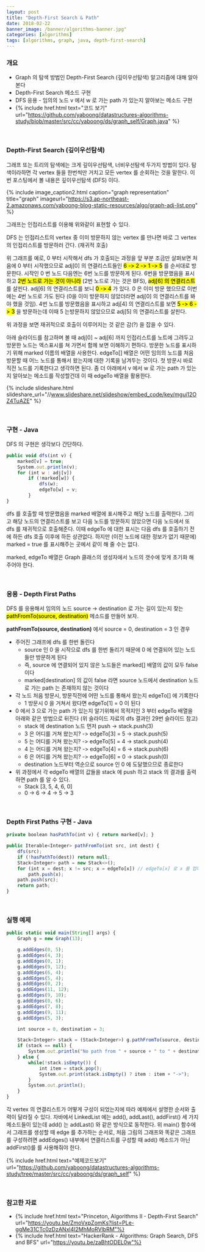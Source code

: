 ```yaml
---
layout: post
title: "Depth-First Search & Path"
date: 2018-02-22
banner_image: /banner/algorithms-banner.jpg"
categories: [algorithms]
tags: [algorithms, graph, java, depth-first-search]
---
```


### 개요
* Graph 의 탐색 방법인 Depth-First Search (깊이우선탐색) 알고리즘에 대해 알아본다
* Depth-First Search 메소드 구현
* DFS 응용 - 임의의 노드 v 에서 w 로 가는 path 가 있는지 알아보는 메소드 구현
* {% include href.html text="코드 보기" url="https://github.com/yaboong/datastructures-algorithms-study/blob/master/src/cc/yaboong/ds/graph_self/Graph.java" %}

<!--more-->


<br/>

### Depth-First Search (깊이우선탐색)
그래프 또는 트리의 탐색에는 크게 깊이우선탐색, 너비우선탐색 두가지 방법이 있다. 탐색이라하면 각 vertex 들을 한번씩만 거치고 모든 vertex 를 순회하는 것을 말한다.
이번 포스팅에서 볼 내용은 깊이우선탐색 (DFS) 이다. 

{% include image_caption2.html caption="graph representation" title="graph" imageurl="https://s3.ap-northeast-2.amazonaws.com/yaboong-blog-static-resources/algo/graph-adj-list.png" %} 

그래프는 인접리스트를 이용해 위와같이 표현할 수 있다.

DFS 는 인접리스트의 vertex 중 이미 방문하지 않는 vertex 를 만나면 바로 그 vertex 의 인접리스트를 방문하러 간다. (재귀적 호출)

위 그래프를 예로, 0 부터 시작해서 dfs 가 호출되는 과정을 앞 부분 조금만 살펴보면
처음에 0 부터 시작했으므로 adj[0] 의 연결리스트들인 <mark>6 -> 2 -> 1 -> 5</mark> 를 순서대로 방문한다.
시작인 0 번 노드 다음엔는 6번 노드를 방문하게 된다. 6번을 방문했음을 표시하고 <mark> 2번 노드로 가는 것이 아니라</mark> (2번 노드로 가는 것은 BFS), <mark>adj[6] 의 연결리스트</mark> 를 살핀다.
adj[6] 의 연결리스트를 보니 <mark>0 -> 4</mark> 가 있다. 0 은 이미 방문 했으므로 이번에는 4번 노드로 가도 된다 (0을 이미 방문하지 않았더라면 adj[0] 의 연결리스트를 봐야 했을 것임). 
4번 노드를 방문했음을 표시하고 adj[4] 의 연결리스트를 보면 <mark>5 -> 6 -> 3</mark> 을 방문하는데 이때 5 는방문하지 않았으므로 adj[5] 의 연결리스트를 살핀다.

위 과정을 보면 재귀적으로 호출이 이루어지는 것 같은 감(?) 을 잡을 수 있다.

아래 슬라이드를 참고하며 볼 때 adj[0] ~ adj[6] 까지 인접리스트를 노트에 그려두고 방문한 노드는 엑스표시를 쳐 가면서 함께 보면 이해하기 편하다. 
방문한 노드를 표시하기 위해 marked 이름의 배열을 사용한다. 
edgeTo[] 배열은 어떤 임의의 노드를 처음 방문할 때 어느 노드를 통해서 왔는지에 대한 기록을 남겨두는 것이다. 첫 방문시 바로 직전 노드를 기록한다고 생각하면 된다.
좀 더 아래에서 v 에서 w 로 가는 path 가 있는지 알아보는 메소드를 작성할건데 이 때 edgeTo 배열을 활용한다.

{% include slideshare.html slideshare_url="//www.slideshare.net/slideshow/embed_code/key/mgui12OZ4TuAZE" %}

<br/>



### 구현 - Java
DFS 의 구현은 생각보다 간단하다.

```javascript
public void dfs(int v) {
    marked[v] = true;
    System.out.println(v);
    for (int w : adj[v])
        if (!marked[w]) {
            dfs(w);
            edgeTo[w] = v;
        }
}
```

dfs 를 호출할 때 방문했음을 marked 배열에 표시해주고 해당 노드를 출력한다.
그리고 해당 노드의 연결리스트를 보고 다음 노드를 방문하지 않았으면 다음 노드에서 또 dfs 를 재귀적으로 호출해준다. 이때 edgeTo 에 대한 표시는 다음 dfs 를 호출하기 전에 하든 dfs 호출 이후에 하든 상관없다.
하지만 (이전 노드에 대한 정보가 없기 때문에) marked = true 를 표시해주는 곳에서 같이 해 줄 수는 없다. 

marked, edgeTo 배열은 Graph 클래스의 생성자에서 노드의 갯수에 맞게 초기화 해 주어야 한다. 


<br/>



### 응용 - Depth First Paths
DFS 를 응용해서 임의의 노드 source -> destination 로 가는 길이 있는지 찾는 <mark>pathFromTo(source, destination)</mark> 메소드를 만들어 보자.

**pathFromTo(source, destination)** 에서 source = 0, destination = 3 인 경우
* 주어진 그래프에 dfs 를 한번 돌린다
    * source 인 0 을 시작으로 dfs 를 한번 돌리기 때문에 0 에 연결되어 있는 노드들만 방문하게 된다
    * 즉, source 에 연결되어 있지 않은 노드들은 marked[] 배열의 값이 모두 false 이다
    * marked[destination] 의 값이 false 라면 source 노드에서 destination 노드로 가는 path 는 존재하지 않는 것이다
* 각 노드 처음 방문시, 방문직전에 어떤 노드를 통해서 왔는지 edgeTo[] 에 기록한다
    * 1 방문시 0 을 거쳐서 왔다면 edgeTo[1] = 0 이 된다
* 0 에서 3 으로 가는 path 가 있는지 알기위해서 목적지인 3 부터 edgeTo 배열을 아래와 같은 방법으로 뒤진다 (위 슬라이드 자료의 dfs 결과인 29번 슬라이드 참고)
    * stack 에 destination 노드 먼저 push ->     stack.push(3) 
    * 3 은 어디를 거쳐 왔는지? -> edgeTo[3] = 5 -> stack.push(5)
    * 5 는 어디를 거쳐 왔는지? -> edgeTo[5] = 4 -> stack.push(4)
    * 4 는 어디를 거쳐 왔는지? -> edgeTo[4] = 6 -> stack.push(6)
    * 6 은 어디를 거쳐 왔는지? -> edgeTo[6] = 0 -> stack.push(0)
    * destination 노드부터 역순으로 source 인 0 에 도달했으므로 종료한다
* 위 과정에서 각 edgeTo 배열의 값들을 stack 에 push 하고 stack 의 결과를 출력하면 path 를 알 수 있다.
    * Stack [3, 5, 4, 6, 0]
    * 0 -> 6 -> 4 -> 5 -> 3

<br/>

### Depth First Paths 구현 - Java
```javascript
private boolean hasPathTo(int v) { return marked[v]; }

public Iterable<Integer> pathFromTo(int src, int dest) {
    dfs(src);
    if (!hasPathTo(dest)) return null;
    Stack<Integer> path = new Stack<>();
    for (int x = dest; x != src; x = edgeTo[x]) // edgeTo[x] 로 x 를 업데이트
        path.push(x);
    path.push(src);
    return path;
}
```

<br/>

### 실행 예제
```javascript
public static void main(String[] args) {
    Graph g = new Graph(13);

    g.addEdges(0, 5);
    g.addEdges(4, 3);
    g.addEdges(0, 1);
    g.addEdges(9, 12);
    g.addEdges(6, 4);
    g.addEdges(5, 4);
    g.addEdges(0, 2);
    g.addEdges(11, 12);
    g.addEdges(9, 10);
    g.addEdges(0, 6);
    g.addEdges(7, 8);
    g.addEdges(9, 11);
    g.addEdges(5, 3);

    int source = 0, destination = 3;

    Stack<Integer> stack = (Stack<Integer>) g.pathFromTo(source, destination);
    if (stack == null) {
        System.out.println("No path from " + source + " to " + destination);
    } else {
        while(!stack.isEmpty()) {
            int item = stack.pop();
            System.out.print(stack.isEmpty() ? item : item + "->");
        }
        System.out.println();
    }
}
```

각 vertex 의 연결리스트가 어떻게 구성이 되었는지에 따라 예제에서 설명한 순서와 출력이 달라질 수 있다.
자바에서 LinkedList 에는 add(), addLast(), addFirst() 세 가지 메소드들이 있는데 add() 는 addLast() 와 같은 방식으로 동작한다.
위 main() 함수에서 그래프를 생성할 때 edge 를 추가하는 순서로, 처음 그림의 그래프와 똑같은 그래프를 구성하려면 addEdges() 내부에서 연결리스트를 구성할 때 add() 메소드가 아닌 addFirst()를 를 사용해줘야 한다.


{% include href.html text="예제코드보기" url="https://github.com/yaboong/datastructures-algorithms-study/tree/master/src/cc/yaboong/ds/graph_self" %}

<br/>

### 참고한 자료
* {% include href.html text="Princeton, Algorithms II - Depth-First Search" url="https://youtu.be/ZmoVxpZomKs?list=PLe-ggMe31CTc0zDzANxl4I2MhMoRVlbRM"%}
* {% include href.html text="HackerRank - Algorithms: Graph Search, DFS and BFS" url="https://youtu.be/zaBhtODEL0w"%}

